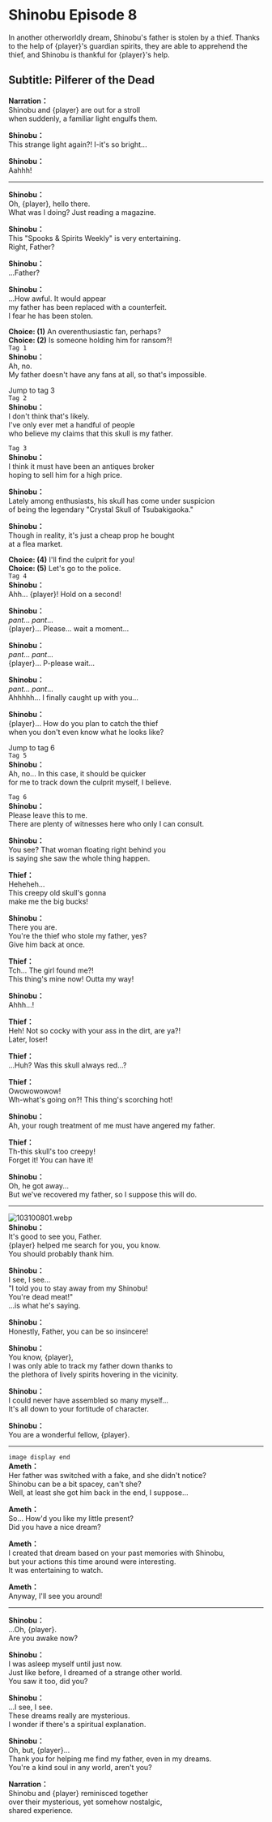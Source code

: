 # Shinobu Episode 8
In another otherworldly dream, Shinobu's father is stolen by a thief. Thanks to the help of {player}'s guardian spirits, they are able to apprehend the thief, and Shinobu is thankful for {player}'s help.
  
## Subtitle: Pilferer of the Dead
  
**Narration：**  
Shinobu and {player} are out for a stroll  
when suddenly, a familiar light engulfs them.  
  
**Shinobu：**  
This strange light again?! I-it's so bright...  
  
**Shinobu：**  
Aahhh!  
  

---  
  
**Shinobu：**  
Oh, {player}, hello there.  
What was I doing? Just reading a magazine.  
  
**Shinobu：**  
This \"Spooks & Spirits Weekly\" is very entertaining.  
Right, Father?  
  
**Shinobu：**  
...Father?  
  
**Shinobu：**  
...How awful. It would appear  
my father has been replaced with a counterfeit.  
I fear he has been stolen.  
  
**Choice: (1)**  An overenthusiastic fan, perhaps?  
**Choice: (2)**  Is someone holding him for ransom?!  
`Tag 1`  
**Shinobu：**  
Ah, no.  
My father doesn't have any fans at all, so that's impossible.  
  
Jump to tag 3  
`Tag 2`  
**Shinobu：**  
I don't think that's likely.  
I've only ever met a handful of people  
who believe my claims that this skull is my father.  
  
`Tag 3`  
**Shinobu：**  
I think it must have been an antiques broker  
hoping to sell him for a high price.  
  
**Shinobu：**  
Lately among enthusiasts, his skull has come under suspicion  
of being the legendary \"Crystal Skull of Tsubakigaoka.\"  
  
**Shinobu：**  
Though in reality, it's just a cheap prop he bought  
at a flea market.  
  
**Choice: (4)**  I'll find the culprit for you!  
**Choice: (5)**  Let's go to the police.  
`Tag 4`  
**Shinobu：**  
Ahh... {player}! Hold on a second!  
  
**Shinobu：**  
*pant*... *pant*...  
{player}... Please... wait a moment...  
  
**Shinobu：**  
*pant*... *pant*...  
{player}... P-please wait...  
  
**Shinobu：**  
*pant*... *pant*...  
Ahhhhh... I finally caught up with you...  
  
**Shinobu：**  
{player}... How do you plan to catch the thief  
when you don't even know what he looks like?  
  
Jump to tag 6  
`Tag 5`  
**Shinobu：**  
Ah, no... In this case, it should be quicker  
for me to track down the culprit myself, I believe.  
  
`Tag 6`  
**Shinobu：**  
Please leave this to me.  
There are plenty of witnesses here who only I can consult.  
  
**Shinobu：**  
You see? That woman floating right behind you  
is saying she saw the whole thing happen.  
  
**Thief：**  
Heheheh...  
This creepy old skull's gonna  
make me the big bucks!  
  
**Shinobu：**  
There you are.  
You're the thief who stole my father, yes?  
Give him back at once.  
  
**Thief：**  
Tch... The girl found me?!  
This thing's mine now! Outta my way!  
  
**Shinobu：**  
Ahhh...!  
  
**Thief：**  
Heh! Not so cocky with your ass in the dirt, are ya?!  
Later, loser!  
  
**Thief：**  
...Huh? Was this skull always red...?  
  
**Thief：**  
Owowowowow!  
Wh-what's going on?! This thing's scorching hot!  
  
**Shinobu：**  
Ah, your rough treatment of me must have angered my father.  
  
**Thief：**  
Th-this skull's too creepy!  
Forget it! You can have it!  
  
**Shinobu：**  
Oh, he got away...  
But we've recovered my father, so I suppose this will do.  
  

---  
  
![103100801.webp](https://redive.estertion.win/card/story/103100801.webp)  
**Shinobu：**  
It's good to see you, Father.  
{player} helped me search for you, you know.  
You should probably thank him.  
  
**Shinobu：**  
I see, I see...  
\"I told you to stay away from my Shinobu!  
You're dead meat!\"  
 ...is what he's saying.  
  
**Shinobu：**  
Honestly, Father, you can be so insincere!  
  
**Shinobu：**  
You know, {player},  
I was only able to track my father down thanks to  
the plethora of lively spirits hovering in the vicinity.  
  
**Shinobu：**  
I could never have assembled so many myself...  
It's all down to your fortitude of character.  
  
**Shinobu：**  
You are a wonderful fellow, {player}.  
  

---  
  
`image display end`  
**Ameth：**  
Her father was switched with a fake, and she didn't notice?  
Shinobu can be a bit spacey, can't she?  
Well, at least she got him back in the end, I suppose...  
  
**Ameth：**  
So... How'd you like my little present?  
Did you have a nice dream?  
  
**Ameth：**  
I created that dream based on your past memories with Shinobu,  
but your actions this time around were interesting.  
It was entertaining to watch.  
  
**Ameth：**  
Anyway,  I'll see you around!  
  

---  
  
**Shinobu：**  
...Oh, {player}.  
Are you awake now?  
  
**Shinobu：**  
I was asleep myself until just now.  
Just like before, I dreamed of a strange other world.  
You saw it too, did you?  
  
**Shinobu：**  
...I see, I see.  
These dreams really are mysterious.  
I wonder if there's a spiritual explanation.  
  
**Shinobu：**  
Oh, but, {player}...  
Thank you for helping me find my father, even in my dreams.  
You're a kind soul in any world, aren't you?  
  
**Narration：**  
Shinobu and {player} reminisced together  
over their mysterious, yet somehow nostalgic,  
shared experience.  
